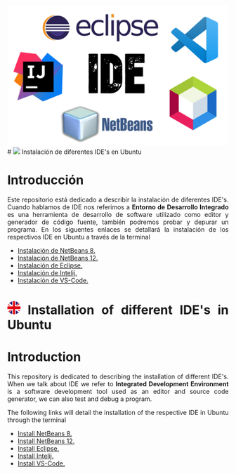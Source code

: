 <div align="center">
  <img src="images/logos/ide-logo.png" width="600px">
 </div>

<div align="justify">  
# <img src="images/language/Bandera_Espa%C3%B1a.png" width="30px" /> Instalación de diferentes IDE's en Ubuntu

# Introducción

Este repositorio está dedicado a describir la instalación de diferentes IDE's. Cuando hablamos de IDE nos referimos a **Entorno de Desarrollo Integrado** es una herramienta de desarrollo de software utilizado como editor y generador de código fuente, también podremos probar y depurar un programa.
En los siguentes enlaces se detallará la instalación de los respectivos IDE en Ubuntu a través de la terminal

- [Instalación de NetBeans 8.](installation/installation/ES-Netbeans-8.md)    
- [Instalación de NetBeans 12.](installation/ES-Netbeans-12.md)
- [Instalación de Eclipse.](installation/ES-Eclipse.md)
- [Instalación de Intelij.](installation/ES-Intelij.md)
- [Instalación de VS-Code.](installation/ES-VS-Code.md)

# <img src="images/language/Bandera_UK.png" width="30px" /> Installation of different IDE's in Ubuntu

# Introduction
This repository is dedicated to describing the installation of different IDE's. When we talk about IDE we refer to **Integrated Development Environment** is a software development tool used as an editor and source code generator, we can also test and debug a program.

The following links will detail the installation of the respective IDE in Ubuntu through the terminal

- [Install NetBeans 8.](installation/ENG-Netbeans-8.md)
- [Install NetBeans 12.](installation/ENG-Netbeans-12.md)
- [Install Eclipse.](installation/ENG-Eclipse.md)
- [Install Intelij.](installation/ENG-Intelij.md)
- [Install VS-Code.](installation/ENG-VS-Code.md)

</div>  